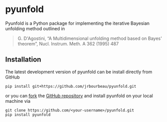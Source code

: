 # pyunfold

Pyunfold is a Python package for implementing the iterative Bayesian unfolding method outlined in

> G. D'Agostini, “A Multidimensional unfolding method based on Bayes' theorem”, Nucl. Instrum. Meth. A 362 (1995) 487

## Installation

The latest development version of pyunfold can be install directly from GitHub

```
pip install git+https://github.com/jrbourbeau/pyunfold.git
```

or you can [fork](https://guides.github.com/activities/forking/) the [GitHub repository](https://github.com/jrbourbeau/pyunfold) and install pyunfold on your local machine via

```
git clone https://github.com/<your-username>/pyunfold.git
pip install pyunfold
```
